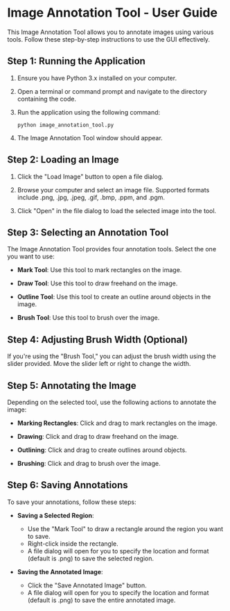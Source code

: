 # Image Annotation Tool - User Guide

This Image Annotation Tool allows you to annotate images using various tools. Follow these step-by-step instructions to use the GUI effectively.

## Step 1: Running the Application

1. Ensure you have Python 3.x installed on your computer.

2. Open a terminal or command prompt and navigate to the directory containing the code.

3. Run the application using the following command:

   ```
   python image_annotation_tool.py
   ```

4. The Image Annotation Tool window should appear.

## Step 2: Loading an Image

1. Click the "Load Image" button to open a file dialog.

2. Browse your computer and select an image file. Supported formats include .png, .jpg, .jpeg, .gif, .bmp, .ppm, and .pgm.

3. Click "Open" in the file dialog to load the selected image into the tool.

## Step 3: Selecting an Annotation Tool

The Image Annotation Tool provides four annotation tools. Select the one you want to use:

- **Mark Tool**: Use this tool to mark rectangles on the image.

- **Draw Tool**: Use this tool to draw freehand on the image.

- **Outline Tool**: Use this tool to create an outline around objects in the image.

- **Brush Tool**: Use this tool to brush over the image.

## Step 4: Adjusting Brush Width (Optional)

If you're using the "Brush Tool," you can adjust the brush width using the slider provided. Move the slider left or right to change the width.

## Step 5: Annotating the Image

Depending on the selected tool, use the following actions to annotate the image:

- **Marking Rectangles**: Click and drag to mark rectangles on the image.

- **Drawing**: Click and drag to draw freehand on the image.

- **Outlining**: Click and drag to create outlines around objects.

- **Brushing**: Click and drag to brush over the image.

## Step 6: Saving Annotations

To save your annotations, follow these steps:

- **Saving a Selected Region**:
  - Use the "Mark Tool" to draw a rectangle around the region you want to save.
  - Right-click inside the rectangle.
  - A file dialog will open for you to specify the location and format (default is .png) to save the selected region.

- **Saving the Annotated Image**:
  - Click the "Save Annotated Image" button.
  - A file dialog will open for you to specify the location and format (default is .png) to save the entire annotated image.
